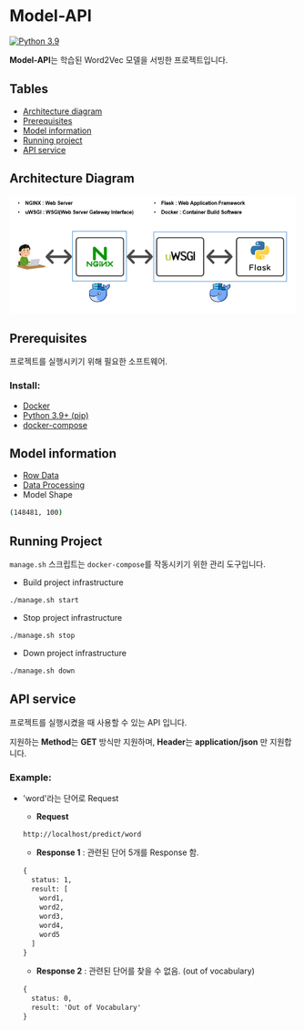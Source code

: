 # Model-API
[![Python 3.9](https://img.shields.io/badge/python-3.9-blue.svg)](https://www.python.org/downloads/release/python-360/)

**Model-API**는 학습된 Word2Vec 모델을 서빙한 프로젝트입니다.

## Tables

* [Architecture diagram](#architecture-diagram)
* [Prerequisites](#prerequisites)
* [Model information](#model-information)
* [Running project](#running-project)
* [API service](#api-service)

## Architecture Diagram
![MVP Architecture](./img/architecture.png)

## Prerequisites
프로젝트를 실행시키기 위해 필요한 소프트웨어.

### Install:
- [Docker](https://docs.docker.com/get-docker/)
- [Python 3.9+ (pip)](https://www.python.org/)
- [docker-compose](https://docs.docker.com/compose/install/)

## Model information
- [Row Data](https://dumps.wikimedia.org/kowiki/latest/kowiki-latest-pages-articles.xml.bz2)
- [Data Processing](https://github.com/mungiyo/wikitext_nouns_extractor.git)
- Model Shape

```sh
(148481, 100)
```

## Running Project
`manage.sh` 스크립트는 `docker-compose`를 작동시키기 위한 관리 도구입니다.

- Build project infrastructure

```sh
./manage.sh start
```

- Stop project infrastructure

```sh
./manage.sh stop
```

- Down project infrastructure

```sh
./manage.sh down
```

## API service
프로젝트를 실행시켰을 때 사용할 수 있는 API 입니다.

지원하는 **Method**는 **GET** 방식만 지원하며, **Header**는 **application/json** 만 지원합니다.

### Example:
- 'word'라는 단어로 Request

  - **Request**
  ```
  http://localhost/predict/word
  ```
  - **Response 1** : 관련된 단어 5개를 Response 함.
  ```
  {
    status: 1,
    result: [
      word1,
      word2,
      word3,
      word4,
      word5
    ]
  }
  ```
  - **Response 2** : 관련된 단어를 찾을 수 없음. (out of vocabulary)
  ```
  {
    status: 0,
    result: 'Out of Vocabulary'
  }
